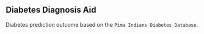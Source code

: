 ## Diabetes Diagnosis Aid
Diabetes prediction outcome based on the `Pima Indians Diabetes Database`.